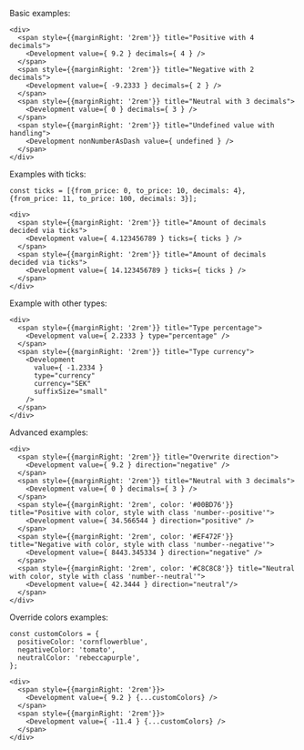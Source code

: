 Basic examples:

    <div>
      <span style={{marginRight: '2rem'}} title="Positive with 4 decimals">
        <Development value={ 9.2 } decimals={ 4 } />
      </span>
      <span style={{marginRight: '2rem'}} title="Negative with 2 decimals">
        <Development value={ -9.2333 } decimals={ 2 } />
      </span>
      <span style={{marginRight: '2rem'}} title="Neutral with 3 decimals">
        <Development value={ 0 } decimals={ 3 } />
      </span>
      <span style={{marginRight: '2rem'}} title="Undefined value with handling">
        <Development nonNumberAsDash value={ undefined } />
      </span>
    </div>

Examples with ticks:

    const ticks = [{from_price: 0, to_price: 10, decimals: 4}, {from_price: 11, to_price: 100, decimals: 3}];

    <div>
      <span style={{marginRight: '2rem'}} title="Amount of decimals decided via ticks">
        <Development value={ 4.123456789 } ticks={ ticks } />
      </span>
      <span style={{marginRight: '2rem'}} title="Amount of decimals decided via ticks">
        <Development value={ 14.123456789 } ticks={ ticks } />
      </span>
    </div>

Example with other types:

    <div>
      <span style={{marginRight: '2rem'}} title="Type percentage">
        <Development value={ 2.2333 } type="percentage" />
      </span>
      <span style={{marginRight: '2rem'}} title="Type currency">
        <Development
          value={ -1.2334 }
          type="currency"
          currency="SEK"
          suffixSize="small"
        />
      </span>
    </div>

Advanced examples:

    <div>
      <span style={{marginRight: '2rem'}} title="Overwrite direction">
        <Development value={ 9.2 } direction="negative" />
      </span>
      <span style={{marginRight: '2rem'}} title="Neutral with 3 decimals">
        <Development value={ 0 } decimals={ 3 } />
      </span>
      <span style={{marginRight: '2rem', color: '#00BD76'}} title="Positive with color, style with class 'number--positive'">
        <Development value={ 34.566544 } direction="positive" />
      </span>
      <span style={{marginRight: '2rem', color: '#EF472F'}} title="Negative with color, style with class 'number--negative'">
        <Development value={ 8443.345334 } direction="negative" />
      </span>
      <span style={{marginRight: '2rem', color: '#C8C8C8'}} title="Neutral with color, style with class 'number--neutral'">
        <Development value={ 42.3444 } direction="neutral"/>
      </span>
    </div>

Override colors examples:

    const customColors = {
      positiveColor: 'cornflowerblue',
      negativeColor: 'tomato',
      neutralColor: 'rebeccapurple',
    };

    <div>
      <span style={{marginRight: '2rem'}}>
        <Development value={ 9.2 } {...customColors} />
      </span>
      <span style={{marginRight: '2rem'}}>
        <Development value={ -11.4 } {...customColors} />
      </span>
    </div>
